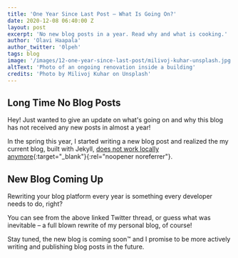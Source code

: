 ```yaml
---
title: 'One Year Since Last Post – What Is Going On?'
date: 2020-12-08 06:40:00 Z
layout: post
excerpt: 'No new blog posts in a year. Read why and what is cooking.'
author: 'Olavi Haapala'
author_twitter: '0lpeh'
tags: blog
image: '/images/12-one-year-since-last-post/milivoj-kuhar-unsplash.jpg'
altText: 'Photo of an ongoing renovation inside a building'
credits: 'Photo by Milivoj Kuhar on Unsplash'
---
```


## Long Time No Blog Posts

Hey! Just wanted to give an update on what's going on and why this blog has not received any new posts in almost a year!

In the spring this year, I started writing a new blog post and realized the my current blog, built with Jekyll, [does not work locally anymore](https://twitter.com/0lpeh/status/1231528880739102720){:target="\_blank"}{:rel="noopener noreferrer"}.

## New Blog Coming Up

Rewriting your blog platform every year is something every developer needs to do, right?

You can see from the above linked Twitter thread, or guess what was inevitable – a full blown rewrite of my personal blog, of course!

Stay tuned, the new blog is coming soon™ and I promise to be more actively writing and publishing blog posts in the future.
